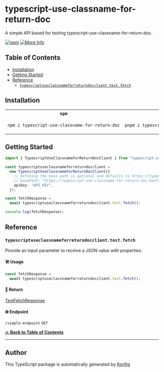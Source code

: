 # typescript-use-classname-for-return-doc<a id="typescript-use-classname-for-return-doc"></a>

A simple API based for testing typescript-use-classname-for-return-doc.

[![npm](https://img.shields.io/badge/npm-v1.0.0-blue)](https://www.npmjs.com/package/typescript-use-classname-for-return-doc/v/1.0.0)
[![More Info](https://img.shields.io/badge/More%20Info-Click%20Here-orange)](http://example.com/support)

## Table of Contents<a id="table-of-contents"></a>

<!-- toc -->

- [Installation](#installation)
- [Getting Started](#getting-started)
- [Reference](#reference)
  * [`typescriptuseclassnameforreturndocclient.test.fetch`](#typescriptuseclassnameforreturndocclienttestfetch)

<!-- tocstop -->

## Installation<a id="installation"></a>

<table>
<tr>
<th width="292px"><code>npm</code></th>
<th width="293px"><code>pnpm</code></th>
<th width="292px"><code>yarn</code></th>
</tr>
<tr>
<td>

```bash
npm i typescript-use-classname-for-return-doc
```

</td>
<td>

```bash
pnpm i typescript-use-classname-for-return-doc
```

</td>
<td>

```bash
yarn add typescript-use-classname-for-return-doc
```

</td>
</tr>
</table>

## Getting Started<a id="getting-started"></a>

```typescript
import { TypescriptUseClassnameForReturnDocClient } from "typescript-use-classname-for-return-doc";

const typescriptuseclassnameforreturndocclient =
  new TypescriptUseClassnameForReturnDocClient({
    // Defining the base path is optional and defaults to https://typescript-use-classname-for-return-doc.konfigthis.com
    // basePath: "https://typescript-use-classname-for-return-doc.konfigthis.com",
    apiKey: "API_KEY",
  });

const fetchResponse =
  await typescriptuseclassnameforreturndocclient.test.fetch();

console.log(fetchResponse);
```

## Reference<a id="reference"></a>


### `typescriptuseclassnameforreturndocclient.test.fetch`<a id="typescriptuseclassnameforreturndocclienttestfetch"></a>

Provide an input parameter to receive a JSON value with properties.

#### 🛠️ Usage<a id="🛠️-usage"></a>

```typescript
const fetchResponse =
  await typescriptuseclassnameforreturndocclient.test.fetch();
```

#### 🔄 Return<a id="🔄-return"></a>

[TestFetchResponse](./models/test-fetch-response.ts)

#### 🌐 Endpoint<a id="🌐-endpoint"></a>

`/simple-endpoint` `GET`

[🔙 **Back to Table of Contents**](#table-of-contents)

---


## Author<a id="author"></a>
This TypeScript package is automatically generated by [Konfig](https://konfigthis.com)
